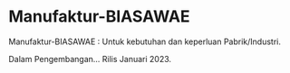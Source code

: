 # Manufaktur-BIASAWAE

Manufaktur-BIASAWAE : Untuk kebutuhan dan keperluan Pabrik/Industri.

Dalam Pengembangan... Rilis Januari 2023.
